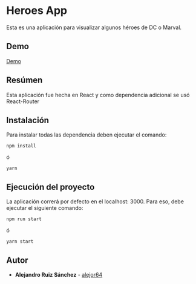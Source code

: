 # Heroes App

Esta es una aplicación para visualizar algunos héroes de DC o Marval.

## Demo

[Demo](https://alejor64.github.io/heroesApp/login)

## Resúmen

Esta aplicación fue hecha en React y como dependencia adicional se usó React-Router

## Instalación

Para instalar todas las dependencia deben ejecutar el comando:

```
npm install
```

ó

```
yarn
```

## Ejecución del proyecto

La aplicación correrá por defecto en el localhost: 3000. Para eso, debe ejecutar el siguiente comando:

```
npm run start
```

ó

```
yarn start
```

## Autor

* **Alejandro Ruiz Sánchez** - [alejor64](github.com/alejor64)